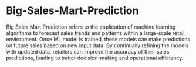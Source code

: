 # Big-Sales-Mart-Prediction

Big Sales Mart Prediction refers to the application of machine learning algorithms to forecast sales trends and patterns within a large-scale retail environment.
Once ML model is trained, these models can make predictions on future sales based on new input data. By continually refining the models with updated data, retailers can improve the accuracy of their sales predictions, leading to better decision-making and operational efficiency. 
